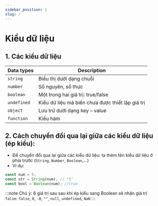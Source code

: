 ```yaml
---
sidebar_position: 1
slug: /
---
```


# Kiểu dữ liệu

## 1. Các kiểu dữ liệu

| Data types  | Description                                      |
| ----------- | ------------------------------------------------ |
| `string`    | Biểu thị dưới dạng chuỗi                         |
| `number`    | Số nguyên, số thực                               |
| `boolean`   | Một trong hai giá trị: true/false                |
| `undefined` | Kiểu dữ liệu mà biến chưa được thiết lập giá trị |
| `object`    | Lưu trữ dưới dạng key – value                    |
| `function`  | Kiểu hàm                                         |

## 2. Cách chuyển đổi qua lại giữa các kiểu dữ liệu (ép kiểu):

- Để chuyển đổi qua lại giữa các kiểu dữ liệu: ta thêm tên kiểu dữ liệu ở phía trước (`String`, `Number`, `Boolean`,…)
- Ví dụ:

```js
const num = 5;
const str = String(num); // "5"
const bool = Boolean(num); //true
```

:::note
Chú ý: 6 giá trị sau sau khi ép kiểu sang Boolean sẽ nhận giá trị `false`: `false`, `0`, `-0`, `""`, `null`, `undefined`, `NaN`
:::
